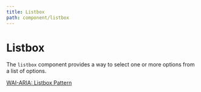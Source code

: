 ```yaml
---
title: Listbox
path: component/listbox
---
```


# Listbox

The `listbox` component provides a way to select one or more options from a list of options.

[WAI-ARIA: Listbox Pattern](https://www.w3.org/WAI/ARIA/apg/patterns/listbox/)
